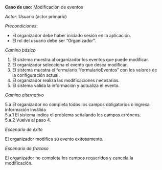 **Caso de uso:** Modificación de eventos

_Actor_: Usuario (actor primario)

_Precondiciones_:

-   El organizador debe haber iniciado sesión en la aplicación.
-   El rol del usuario debe ser “Organizador”.

_Camino básico_

1. El sistema muestra al organizador los eventos que puede modificar.
2. El organizador selecciona el evento que desea modificar.
3. El sistema muestra el formulario “formularioEventos” con los valores de la configuración actual.
4. El organizador realiza las modificaciones necesarias.
5. El sistema valida la información y actualiza el evento.

_Camino alternativo_

5.a El organizador no completa todos los campos obligatorios o ingresa información inválida  
5.a.1 El sistema indica el problema señalando los campos erróneos.  
5.a.2 Vuelve al paso 4.

_Escenario de éxito_

El organizador modifica su evento exitosamente.

_Escenario de fracaso_

El organizador no completa los campos requeridos y cancela la modificación.
